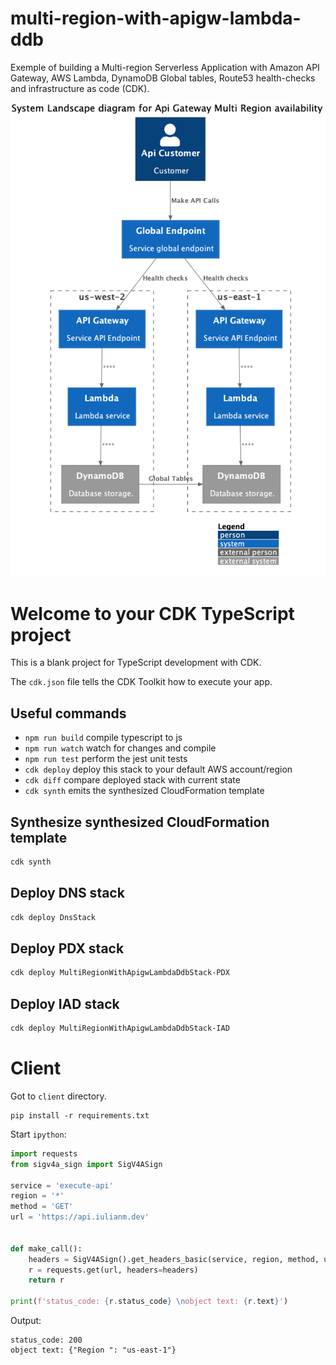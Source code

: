 # multi-region-with-apigw-lambda-ddb
Exemple of building a Multi-region Serverless Application with Amazon API Gateway, AWS Lambda, DynamoDB Global tables, Route53 health-checks and infrastructure as code (CDK).

![](./out/diagrams/system-context/system-context.png)

# Welcome to your CDK TypeScript project

This is a blank project for TypeScript development with CDK.

The `cdk.json` file tells the CDK Toolkit how to execute your app.

## Useful commands

* `npm run build`   compile typescript to js
* `npm run watch`   watch for changes and compile
* `npm run test`    perform the jest unit tests
* `cdk deploy`      deploy this stack to your default AWS account/region
* `cdk diff`        compare deployed stack with current state
* `cdk synth`       emits the synthesized CloudFormation template


## Synthesize synthesized CloudFormation template

```bash
cdk synth
```

## Deploy DNS stack
```bash
cdk deploy DnsStack
```

## Deploy PDX stack
```bash
cdk deploy MultiRegionWithApigwLambdaDdbStack-PDX
```

## Deploy IAD stack
```bash
cdk deploy MultiRegionWithApigwLambdaDdbStack-IAD
```

# Client

Got to `client` directory.
```
pip install -r requirements.txt
```

Start `ipython`:

```python
import requests
from sigv4a_sign import SigV4ASign

service = 'execute-api'
region = '*'
method = 'GET'
url = 'https://api.iulianm.dev'


def make_call():
    headers = SigV4ASign().get_headers_basic(service, region, method, url)
    r = requests.get(url, headers=headers)
    return r

print(f'status_code: {r.status_code} \nobject text: {r.text}')
```

Output:

```
status_code: 200
object text: {"Region ": "us-east-1"}
```